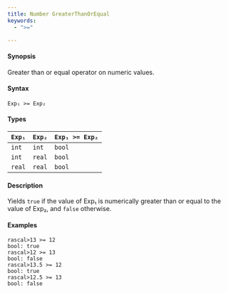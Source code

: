 ```yaml
---
title: Number GreaterThanOrEqual
keywords:
  - ">="

---
```


#### Synopsis

Greater than or equal operator on numeric values.

#### Syntax

`Exp₁ >= Exp₂`

#### Types


| `Exp₁`  |  `Exp₂` | `Exp₁ >= Exp₂`   |
| --- | --- | --- |
| `int`      |  `int`     | `bool`                 |
| `int`      |  `real`    | `bool`                 |
| `real`     |  `real`    | `bool`                 |


#### Description

Yields `true` if the value of Exp₁ is numerically greater than or equal to the value of Exp₂, and `false` otherwise.

#### Examples


```rascal-shell 
rascal>13 >= 12
bool: true
rascal>12 >= 13
bool: false
rascal>13.5 >= 12
bool: true
rascal>12.5 >= 13
bool: false
```


